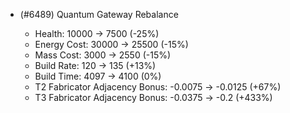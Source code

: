 - (#6489) Quantum Gateway Rebalance

  - Health: 10000 -> 7500 (-25%)
  - Energy Cost: 30000 -> 25500 (-15%)
  - Mass Cost: 3000 -> 2550 (-15%)
  - Build Rate: 120 -> 135 (+13%)
  - Build Time: 4097 -> 4100 (0%)
  - T2 Fabricator Adjacency Bonus: -0.0075 -> -0.0125 (+67%)
  - T3 Fabricator Adjacency Bonus: -0.0375 -> -0.2 (+433%)
